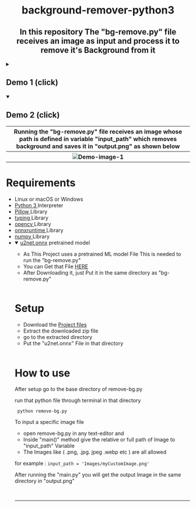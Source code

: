 <h1 align="center"><strong>background-remover-python3</strong></h1>
<p><h2 align="center">In this repository The "bg-remove.py" file receives an image as input and process it to remove it's Background from it</h2></p>

<details close> 
  <summary><h2>Demo 1 (click)</h2></summary>
  <table>
    <tr>
    <th>
    <img alt="Demo-image-1" src="https://user-images.githubusercontent.com/77431114/215275187-4ef372f8-4fe6-4035-adc2-c606f2409584.png"/></th>
    </tr>
  </table>
</details>

<details open> 
  <summary><h2>Demo 2 (click)</h2></summary>
  <table>
    <tr>
      <th>Running the "bg-remove.py" file receives an image whose path is defined in variable "input_path"
      which removes background and saves it in "output.png" as shown below</th>
    </tr>
    <tr>
    <th>
    <img alt="Demo-image-1" src="https://user-images.githubusercontent.com/77431114/215275192-77287d58-1b59-4737-b1df-9c1e0fd5be0d.png"/></th>
    </tr>
  </table>
</details>

Requirements
============
* Linux or macOS or Windows
* [ Python 3 ](https://www.python.org/downloads/)Interpreter
* [ Pillow ](https://pypi.org/project/Pillow/)Library
* [ typing ](https://pypi.org/project/typing/)Library
* [ opencv ](https://pypi.org/project/opencv-python/)Library
* [ onnxruntime ](https://pypi.org/project/onnxruntime/)Library
* [ numpy ](https://pypi.org/project/numpy/)Library
* <details open> 
  <summary><span><a href="https://mega.nz/file/wV5zECYb#C19BLp57nJ8b_7LVZDajWLDRf5HSml63n0skiK2bNuQ">u2net.onnx</a> pretrained model</span></summary>
  <table>
<ul>
    <li>As This Project uses a pretrained ML model File This is needed to run the "bg-remove.py" </li>
    <li>You can Get that File <a href="https://mega.nz/file/wV5zECYb#C19BLp57nJ8b_7LVZDajWLDRf5HSml63n0skiK2bNuQ">HERE</a></li>
    <li>After Downloading it, just Put it in the same directory as "bg-remove.py"</li>
</ul>
  </table>
</details>

Setup
============
* Download the [ Project files ](https://github.com/PuL5TaR/background-remover-py/archive/refs/heads/main.zip)
* Extract the downloaded zip file
* go to the extracted directory
* Put the "u2net.onnx" File in that directory

<br>

How to use
============
After setup go to the base directory of remove-bg.py

run that python file through terminal in that directory
```
 python remove-bg.py
```
To input a specific image file 
* open remove-bg.py in any text-editor and
* Inside "main()" method give the relative or full path of Image to "input_path" Variable 
* The Images like ( .png, .jpg. jpeg .webp etc ) are all allowed

for example : `input_path = 'Images/myCustomImage.png'`

After running the "main.py" you will get the output Image in the same directory in "output.png"

<br>
<hr>

